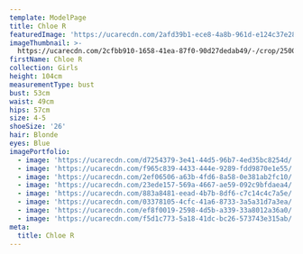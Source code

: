 ```yaml
---
template: ModelPage
title: Chloe R
featuredImage: 'https://ucarecdn.com/2afd39b1-ece8-4a8b-961d-e124c37e28a3/'
imageThumbnail: >-
  https://ucarecdn.com/2cfbb910-1658-41ea-87f0-90d27dedab49/-/crop/2500x3048/1784,0/-/preview/
firstName: Chloe R
collection: Girls
height: 104cm
measurementType: bust
bust: 53cm
waist: 49cm
hips: 57cm
size: 4-5
shoeSize: '26'
hair: Blonde
eyes: Blue
imagePortfolio:
  - image: 'https://ucarecdn.com/d7254379-3e41-44d5-96b7-4ed35bc8254d/'
  - image: 'https://ucarecdn.com/f965c839-4433-444e-9289-fdd9870e1e55/'
  - image: 'https://ucarecdn.com/2ef06506-a63b-4fd6-8a58-0e381ab2fc10/'
  - image: 'https://ucarecdn.com/23ede157-569a-4667-ae59-092c9bfdaea4/'
  - image: 'https://ucarecdn.com/883a8481-eead-4b7b-8df6-c7c14c4c7a5e/'
  - image: 'https://ucarecdn.com/03378105-4cfc-41a6-8733-3a5a31d7a3ea/'
  - image: 'https://ucarecdn.com/ef8f0019-2598-4d5b-a339-33a8012a36a0/'
  - image: 'https://ucarecdn.com/f5d1c773-5a18-41dc-bc26-573743e315ab/'
meta:
  title: Chloe R
---
```


